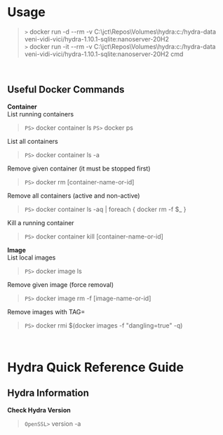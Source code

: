 Usage
=====
>`>` docker run -d --rm -v C:\jct\Repos\Volumes\hydra:c:/hydra-data veni-vidi-vici/hydra-1.10.1-sqlite:nanoserver-20H2<br>
>`>` docker run -it --rm -v C:\jct\Repos\Volumes\hydra:c:/hydra-data veni-vidi-vici/hydra-1.10.1-sqlite:nanoserver-20H2 cmd

<br>

Useful Docker Commands
----------------------
**Container**<br>
List running containers
>`PS>` docker container ls
>`PS>` docker ps

List all containers
>`PS>` docker container ls -a

Remove given container (it must be stopped first)
>`PS>` docker rm [container-name-or-id]

Remove all containers (active and non-active)
>`PS>` docker container ls -aq | foreach { docker rm -f $_ }

Kill a running container
>`PS>` docker container kill [container-name-or-id]

**Image**<br>
List local images
>`PS>` docker image ls

Remove given image (force removal)
>`PS>` docker image rm -f [image-name-or-id]

Remove images with TAG=<none>
>`PS>` docker rmi $(docker images -f "dangling=true" -q)

<br>

Hydra Quick Reference Guide
===========================
Hydra Information
-----------------
**Check Hydra Version**
>`OpenSSL>` version -a
